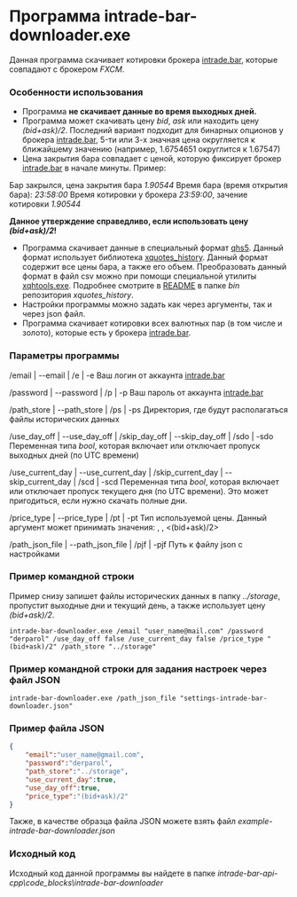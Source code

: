 # Программа intrade-bar-downloader.exe

Данная программа скачивает котировки брокера [intrade.bar](https://intrade.bar/), которые совпадают с брокером *FXCM*.

### Особенности использования

* Программа **не скачивает данные во время выходных дней.**
* Программа может скачивать цену *bid*, *ask* или находить цену *(bid+ask)/2*. Последний вариант подходит для бинарных опционов у брокера [intrade.bar](https://intrade.bar/), 5-ти или 3-х значная цена округляется к ближайшему значению (например, 1.6754651 округлится к 1.67547)
* Цена закрытия бара совпадает с ценой, которую фиксирует брокер [intrade.bar](https://intrade.bar/) в начале минуты. Пример:

Бар закрылся, цена закрытия бара *1.90544*
Время бара (время открытия бара): *23:58:00*
Время котировки у брокера *23:59:00*, зачение котировки *1.90544*

**Данное утверждение справедливо, если использовать цену *(bid+ask)/2*!**

* Программа скачивает данные в специальный формат [qhs5](https://github.com/NewYaroslav/xquotes_history). Данный формат использует библиотека [xquotes_history](https://github.com/NewYaroslav/xquotes_history). 
Данный формат содержит все цены бара, а также его объем. Преобразовать данный формат в файл csv можно при помощи специальной утилиты [xqhtools.exe](https://github.com/NewYaroslav/xquotes_history/tree/master/bin). Подробнее смотрите в [README](https://github.com/NewYaroslav/xquotes_history/blob/master/bin/README.md) в  папке *bin* репозитория *xquotes_history*.
* Настройки программы можно задать как через аргументы, так и через json файл.
* Программа скачивает котировки всех валютных пар (в том числе и золото), которые есть у брокера [intrade.bar](https://intrade.bar/).

### Параметры программы

/email | --email | /e | -e
Ваш логин от аккаунта [intrade.bar](https://intrade.bar/)

/password | --password | /p | -p
Ваш пароль от аккаунта [intrade.bar](https://intrade.bar/)

/path_store | --path_store | /ps | -ps
Директория, где будут располагаться файлы исторических данных

/use_day_off | --use_day_off | /skip_day_off | --skip_day_off | /sdo | -sdo
Переменная типа *bool*, которая включает или отключает пропуск выходных дней (по UTC времени)

/use_current_day | --use_current_day | /skip_current_day | --skip_current_day | /scd | -scd
Переменная типа *bool*, которая включает или отключает пропуск текущего дня (по UTC времени).
Это может пригодиться, если нужно скачать полные дни.

/price_type | --price_type | /pt | -pt
Тип используемой цены. Данный аргумент может принимать значения: <bid>, <ask>, <(bid+ask)/2>

/path_json_file | --path_json_file | /pjf | -pjf
Путь к файлу json с настройками

### Пример командной строки

Пример снизу запишет файлы исторических данных в папку *../storage*, пропустит выходные дни и текущий день, а также использует цену *(bid+ask)/2*.

```
intrade-bar-downloader.exe /email "user_name@mail.com" /password "derparol" /use_day_off false /use_current_day false /price_type "(bid+ask)/2" /path_store "../storage"

```
### Пример командной строки для задания настроек через файл JSON

```
intrade-bar-downloader.exe /path_json_file "settings-intrade-bar-downloader.json"
```

### Пример файла JSON

```json
{
	"email":"user_name@gmail.com",
	"password":"derparol",
	"path_store":"../storage",
	"use_current_day":true,
	"use_day_off":true,
	"price_type":"(bid+ask)/2"
}
```

Также, в качестве образца файла JSON можете взять файл *example-intrade-bar-downloader.json*

### Исходный код

Исходный код данной программы вы найдете в папке *intrade-bar-api-cpp\code_blocks\intrade-bar-downloader*
